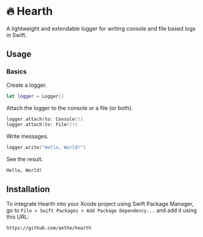 # 🔥 Hearth

A lightweight and extendable logger for writing console and file based logs in Swift.

## Usage

### Basics

Create a logger.

```swift
let logger = Logger()
```

Attach the logger to the console or a file (or both).

```swift
logger.attach(to: Console())
logger.attach(to: File()!)
```

Write messages.

```swift
logger.write("Hello, World!")
```

See the result.

```
Hello, World!
```

## Installation

To integrate Hearth into your Xcode project using Swift Package Manager, go to `File > Swift Packages > Add Package Dependency...` and add it using this URL:

```
https://github.com/aethe/hearth
```
